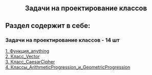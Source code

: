 <h2 style="text-align:center">Задачи на проектирование классов</h2>

## Раздел содержит в себе:

###  Задачи на проектирование классов - 14 шт


<div>
<a href="https://github.com/kolesnikovvitaliy/pokolenie_python_oop/tree/main/9_Задачи_на_проектирование_классов/9_1_Функция_anything">1. Функция_anything</a>  &nbsp; 
</div>
<div>
<a href="https://github.com/kolesnikovvitaliy/pokolenie_python_oop/tree/main/9_Задачи_на_проектирование_классов/9_2_Класс_Vector">2. Класс_Vector</a>  &nbsp; 
</div>
<div>
<a href="https://github.com/kolesnikovvitaliy/pokolenie_python_oop/tree/main/9_Задачи_на_проектирование_классов/9_3_Класс_CaesarCipher">3. Класс_CaesarCipher</a>  &nbsp; 
</div>
<div>
<a href="https://github.com/kolesnikovvitaliy/pokolenie_python_oop/tree/main/9_Задачи_на_проектирование_классов/9_4_Классы_ArithmeticProgression_и_GeometricProgression">4. Классы_ArithmeticProgression_и_GeometricProgression</a>  &nbsp; 
</div>

